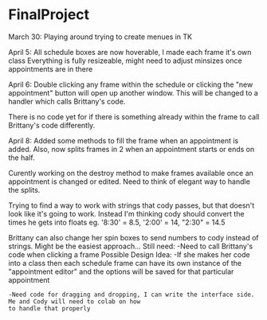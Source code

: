 FinalProject
============

March 30:
Playing around trying to create menues in TK 

April 5:
All schedule boxes are now hoverable, I made each frame it's own class 
Everything is fully resizeable, might need to adjust minsizes once appointments are in there

April 6:
Double clicking any frame within the schedule or clicking the "new appointment" button will open up another window.
This will be changed to a handler which calls Brittany's code.

There is no code yet for if there is something already within the frame to call Brittany's code differently.

April 8:
Added some methods to fill the frame when an appointment is added. Also, now splits frames in 2 when an appointment
starts or ends on the half. 

Curently working on the destroy method to make frames available once an appointment is changed or edited. Need to think
of elegant way to handle the splits. 

Trying to find a way to work with strings that cody passes, but that doesn't look like it's going to work. Instead I'm thinking 
cody should convert the times he gets into floats eg. 
	'8:30' = 8.5, '2:00' = 14, "2:30" = 14.5
	
Brittany can also change her spin boxes to send numbers to cody instead of strings. Might be the easiest approach...
Still need:
	-Need to call Brittany's code when clicking a frame
			Possible Design Idea:
			-If she makes her code into a class then each schedule frame can have its own instance of
			the "appointment editor" and the options will be saved for that particular appointment


	-Need code for dragging and dropping, I can write the interface side. Me and Cody will need to colab on how
	to handle that properly
